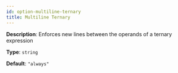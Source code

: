 ```yaml
---
id: option-multiline-ternary
title: Multiline Ternary
---
```

**Description**: Enforces new lines between the operands of a ternary expression

**Type**: `string`

**Default**: `"always"`
